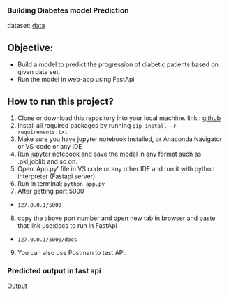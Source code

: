 ### Building Diabetes model Prediction

dataset: [data](https://www.kaggle.com/datasets/mathchi/diabetes-data-set)

## Objective:
- Build a model  to predict the progression of diabetic patients based on given data set.
- Run the model in web-app using FastApi

## How to run this project?
1. Clone or download this repository into your local machine.
link : [github](https://github.com/MannShrestha/Diabetes_prediction.git)
2. Install all required packages by running `pip install -r requirements.txt`
3. Make sure you have jupyter notebook installed, or Anaconda Navigator or VS-code or any IDE
4. Run jupyter notebook and save the model in any format such as .pkl,joblib and so on.
5. Open 'App.py' file in VS code or any other IDE and run it with python interpreter (Fastapi server).
6. Run in terminal: `python app.py`
7. After getting port:5000
- `127.0.0.1/5000`
8. copy the above port number and open new tab in browser and paste that link use:docs to run in FastApi
- `127.0.0.1/5000/docs` 
9. You can also use Postman  to test API.

### Predicted output in fast api
[Output](images\image.png)
